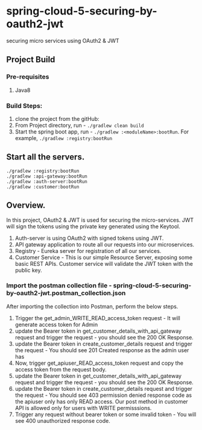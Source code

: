 # spring-cloud-5-securing-by-oauth2-jwt
securing micro services using OAuth2 &amp; JWT

## Project Build
### Pre-requisites
1.  Java8
### Build Steps:
1. clone the project from the gitHub: 
2. From Project directory, run - `./gradlew clean build`
3. Start the spring boot app, run - `./gradlew :<moduleName>:bootRun`. For example, `./gradlew :registry:bootRun`

## Start all the servers.
~~~
./gradlew :registry:bootRun
./gradlew :api-gateway:bootRun
./gradlew :auth-server:bootRun
./gradlew :customer:bootRun
~~~  
## Overview.

In this project, OAuth2 & JWT is used for securing the micro-services. JWT will sign the tokens using the private key generated using the Keytool. 

1. Auth-server is using OAuth2 with signed tokens using JWT.
2. API gateway application to route all our requests into our microservices.
3. Registry - Eureka server for registration of all our services.
4. Customer Service - This is our simple Resource Server, exposing some basic REST APIs. Customer service will validate the JWT token with the public key.

### Import the postman collection file - spring-cloud-5-securing-by-oauth2-jwt.postman_collection.json

After  importing the collection into Postman, perform the below steps.

1. Trigger the get_admin_WRITE_READ_access_token request - It will generate access token for Admin
2. update the Bearer token in get_customer_details_with_api_gateway request and trigger the request - you should see the 200 OK Response.
3. update the Bearer token in create_customer_details request and trigger the request - You should see 201 Created response as the admin user has 
4. Now, trigger get_apiuser_READ_access_token request and copy the access token from the request body.
5. update the Bearer token in get_customer_details_with_api_gateway request and trigger the request - you should see the 200 OK Response.
6. update the Bearer token in create_customer_details request and trigger the request - You should see 403 permission denied response code as the apiuser only has only READ access. Our post method in customer API is allowed only for users with WRITE permisssions.
7. Trigger any request without bearer token or some invalid token - You will see 400 unauthorized response code.

